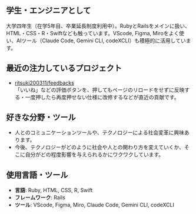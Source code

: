 

## 学生・エンジニアとして
大学四年生（在学5年目、卒業延長制度利用中）。RubyとRailsをメインに扱い、HTML・CSS・R・Swiftなども触っています。VScode, Figma, Miroをよく使い、AIツール（Claude Code, Gemini CLI, codeXCLI）も積極的に活用しています。

## 最近の注力しているプロジェクト
- [ritsuki200311/feedbacks](https://github.com/ritsuki200311/feedbacks)  
  「いいね」などの評価ボタンを、押してもページのリロードをせずに反映する・一度押したら再度押せない仕様に改修するなどが直近の貢献です。

## 好きな分野・ツール
- 人とのコミュニケーションツールや、テクノロジーによる社会変革に興味あります。
- 今後、テクノロジーがどのように社会や人との関わり方を変えていくか、そこに自分がどの程度影響を与えられるかにワクワクしています。

## 使用言語・ツール
- **言語**: Ruby, HTML, CSS, R, Swift
- **フレームワーク**: Rails
- **ツール**: VScode, Figma, Miro, Claude Code, Gemini CLI, codeXCLI




